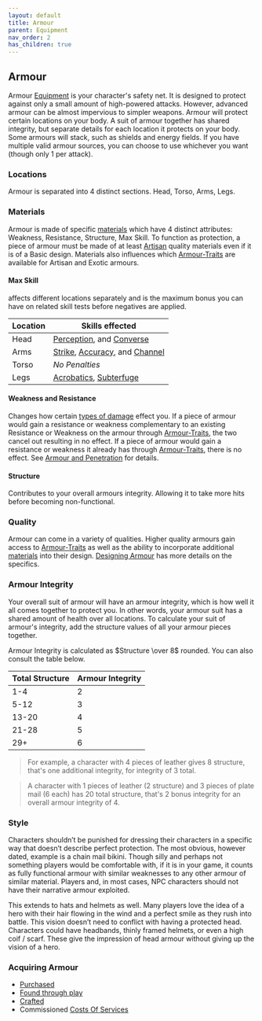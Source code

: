 ```yaml
---
layout: default
title: Armour
parent: Equipment
nav_order: 2
has_children: true
---
```

## Armour
Armour [Equipment](Equipment) is your character's safety net. It is designed to protect against only a small amount of high-powered attacks. However, advanced armour can be almost impervious to simpler weapons. Armour will protect certain locations on your body. A suit of armour together has shared integrity, but separate details for each location it protects on your body. Some armours will stack, such as shields and energy fields. If you have multiple valid armour sources, you can choose to use whichever you want (though only 1 per attack).

### Locations
Armour is separated into 4 distinct sections. Head, Torso, Arms, Legs.

### Materials
Armour is made of specific [materials](materials) which have 4 distinct attributes: Weakness, Resistance, Structure, Max Skill. To function as protection, a piece of armour must be made of at least [Artisan](Materials#Artisan) quality materials even if it is of a Basic design. Materials also influences which [Armour-Traits](Armour-Traits) are available for Artisan and Exotic armours.

#### Max Skill
affects different locations separately and is the maximum bonus you can have on related skill tests before negatives are applied. 

| Location | Skills effected                                |
| -------- | ---------------------------------------------- |
| Head     | [Perception](Perception), and [Converse](Converse)    |
| Arms     | [Strike](Strike.md), [Accuracy](Accuracy.md), and [Channel](Channel)|
| Torso    | *No Penalties*                                 |
| Legs     | [Acrobatics](Acrobatics), [Subterfuge](Subterfuge)                                               |

#### Weakness and Resistance
Changes how certain [types of damage](Combat#Types%20of%20Damage) effect you. If a piece of armour would gain a resistance or weakness complementary to an existing Resistance or Weakness on the armour through [Armour-Traits](Armour-Traits), the two cancel out resulting in no effect. If a piece of armour would gain a resistance or weakness it already has through [Armour-Traits](Armour-Traits), there is no effect. See [Armour and Penetration](Combat#Armour%20and%20Penetration) for details. 

#### Structure
Contributes to your overall armours integrity. Allowing it to take more hits before becoming non-functional.

### Quality
Armour can come in a variety of qualities. Higher quality armours gain access to [Armour-Traits](Armour-Traits) as well as the ability to incorporate additional [materials](materials) into their design. [Designing Armour](Designing-Armour) has more details on the specifics.

### Armour Integrity
Your overall suit of armour will have an armour integrity, which is how well it all comes together to protect you. In other words, your armour suit has a shared amount of health over all locations. To calculate your suit of armour's integrity, add the structure values of all your armour pieces together. 

Armour Integrity is calculated as $Structure \over 8$ rounded. You can also consult the table below.

| Total Structure | Armour Integrity |
| --------------- | ---------------- |
| 1-4             | 2                |
| 5-12            | 3                |
| 13-20           | 4                |
| 21-28           | 5                |
| 29+             | 6                |

> For example, a character with 4 pieces of leather gives 8 structure, that's one additional integrity, for integrity of 3 total.

> A character with 1 pieces of leather (2 structure) and 3 pieces of plate mail (6 each) has 20 total structure, that's 2 bonus integrity for an overall armour integrity of 4.

### Style
Characters shouldn’t be punished for dressing their characters in a specific way that doesn’t describe perfect protection. The most obvious, however dated, example is a chain mail bikini. Though silly and perhaps not something players would be comfortable with, if it is in your game, it counts as fully functional armour with similar weaknesses to any other armour of similar material. Players and, in most cases, NPC characters should not have their narrative armour exploited.  

This extends to hats and helmets as well. Many players love the idea of a hero with their hair flowing in the wind and a perfect smile as they rush into battle. This vision doesn’t need to conflict with having a protected head. Characters could have headbands, thinly framed helmets, or even a high coif / scarf. These give the impression of head armour without giving up the vision of a hero.

### Acquiring Armour
* [Purchased](Example-Armour)
* [Found through play](Equipment#Looting)
* [Crafted](Designing-Armour)
* Commissioned [Costs Of Services](Services#Costs%20Of%20Services)
